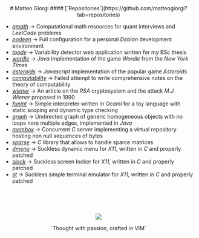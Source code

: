 <style>
h4 { margin-top: -1rem; }
</style>




<center>
# Matteo Giorgi
#### [`Repositories`](https://github.com/matteogiorgi?tab=repositories)
</center>




- [*qmath*](https://github.com/matteogiorgi/qmath) → Computational math resources for quant interviews and *LeetCode* problems
- [*podeen*](https://github.com/matteogiorgi/podeen) → Full configuration for a personal *Debian* development environment
- [*toody*](https://github.com/matteogiorgi/toody) → Variability detector web application written for my BSc thesis
- [*wordle*](https://github.com/matteogiorgi/wordle) → *Java* implementation of the game *Wordle* from the *New York Times*
- [*asteroids*](https://github.com/matteogiorgi/asteroids) → *Javascript* implementation of the popular game *Asteroids*
- [*computability*](https://github.com/matteogiorgi/computability) → Failed attempt to write comprehensive notes on the theory of computability
- [*wiener*](https://github.com/matteogiorgi/wiener) → An article on the *RSA* cryptosystem and the attack *M.J. Wiener* proposed in 1990
- [*funint*](https://github.com/matteogiorgi/funint) → Simple interpreter written in *Ocaml* for a toy language with static scoping and dynamic type checking
- [*graph*](https://github.com/matteogiorgi/graph) → Undirected graph of generic homogeneous objects with no loops nore multiple edges, implemented in *Java*
- [*membox*](https://github.com/matteogiorgi/membox) → Concurrent *C* server implementing a virtual repository hosting non null sequences of bytes
- [*sparse*](https://github.com/matteogiorgi/sparse) → *C* library that allows to handle sparce matrices
- [*dmenu*](https://github.com/matteogiorgi/dmenu) → Suckless dynamic menu for *X11*, written in *C* and properly patched
- [*slock*](https://github.com/matteogiorgi/slock) → Suckless screen locker for *X11*, written in *C* and properly patched
- [*st*](https://github.com/matteogiorgi/st) → Suckless simple terminal emulator for *X11*, written in *C* and properly patched




<center><img class="img-scale" style="margin-top: 4rem;" src="hare.png"></center>
<p style="text-align: center; margin-bottom: -4rem;">`Thought with passion, crafted in VIM`</p>

